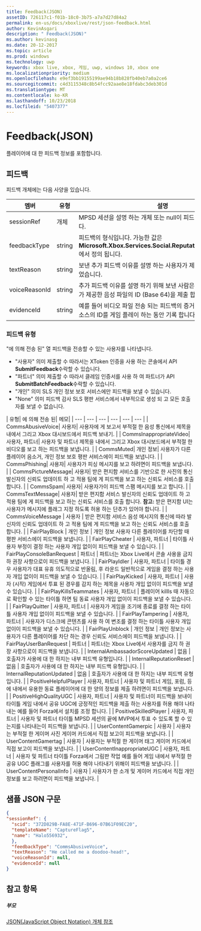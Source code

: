 ```yaml
---
title: Feedback(JSON)
assetID: 726117c1-f01b-18c0-3b75-a7a7d27d84a2
permalink: en-us/docs/xboxlive/rest/json-feedback.html
author: KevinAsgari
description: " Feedback(JSON)"
ms.author: kevinasg
ms.date: 20-12-2017
ms.topic: article
ms.prod: windows
ms.technology: uwp
keywords: xbox live, xbox, 게임, uwp, windows 10, xbox one
ms.localizationpriority: medium
ms.openlocfilehash: e9ef3bb19155199ae94b18b828fb40eb7a0a2ce6
ms.sourcegitcommit: c4d3115348c8b54fcc92aae8e18fdabc3deb301d
ms.translationtype: MT
ms.contentlocale: ko-KR
ms.lasthandoff: 10/23/2018
ms.locfileid: "5407377"
---
```

# <a name="feedback-json"></a>Feedback(JSON)
플레이어에 대 한 피드백 정보를 포함합니다.
<a id="ID4EN"></a>


## <a name="feedback"></a>피드백

피드백 개체에는 다음 사양을 있습니다.

| 멤버| 유형| 설명|
| --- | --- | --- |
| sessionRef| 개체 | MPSD 세션을 설명 하는 개체 또는 null이 피드백와 관련이 있습니다. |
| feedbackType| string | 피드백의 형식입니다. 가능한 값은 <b>Microsoft.Xbox.Services.Social.ReputationFeedbackType</b>에서 정의 됩니다. |
| textReason| string| 보낸 추가 피드백 이유를 설명 하는 사용자가 제공한 텍스트 제출 되었습니다. |
| voiceReasonId| string| 추가 피드백 이유를 설명 하기 위해 보낸 사람은 Kinect에서 사용자가 제공한 음성 파일의 ID (Base 64)을 제출 합니다. |
| evidenceId| string| 예를 들어 비디오 파일 전송 되는 피드백의 증거로 사용할 수 있는 리소스의 ID를 게임 플레이 하는 동안 기록 합니다. |

<a id="ID4EVC"></a>


### <a name="feedback-types"></a>피드백 유형

"에 의해 전송 된" 열 피드백을 전송할 수 있는 사용자를 나타냅니다.

   * "사용자" 의미 제출할 수 따라서는 XToken 인증을 사용 하는 콘솔에서 API **SubmitFeedback**수락할 수 있습니다.
   * "파트너" 의미 제출할 수 따라서 클레임 인증서를 사용 하 여 파트너가 API **SubmitBatchFeedback**수락할 수 있습니다.
   * "개인" 의미 SLS 개인 정보 보호 서비스에만 피드백을 보낼 수 있습니다.
   * "None" 의미 피드백 감사 SLS 평판 서비스에서 내부적으로 생성 되 고 모든 호출자를 보낼 수 없습니다.

| 유형| 에 의해 전송 된| 메모|
| --- | --- | --- | --- | --- | --- |
| CommsAbusiveVoice| 사용자| 사용자에 게 보고서 부적절 한 음성 통신에서 제목을 내에서 그리고 Xbox 대시보드에서 피드백 보내기. |
| CommsInappropriateVideo| 사용자, 파트너| 사용자 및 파트너 제목을 내에서 그리고 Xbox 대시보드에서 부적절 한 비디오를 보고 하는 피드백을 보냅니다. |
| CommsMuted| 개인 정보| 사용자가 다른 플레이어 음소거, 개인 정보 보호 평판 서비스에이 피드백을 보냅니다. |
| CommsPhishing| 사용자| 사용자가 피싱 메시지를 보고 하려면이 피드백을 보냅니다. |
| CommsPictureMessage| 사용자| 받은 편지함 서비스를 기반으로 한 사진의 통신 발신자의 신뢰도 업데이트 하 고 적용 팀에 게 피드백을 보고 하는 신뢰도 서비스를 호출 합니다. |
| CommsSpam| 사용자| 사용자가이 피드백 스팸 메시지를 보고 합니다. |
| CommsTextMessage| 사용자| 받은 편지함 서비스 발신자의 신뢰도 업데이트 하 고 적용 팀에 게 피드백을 보고 하는 신뢰도 서비스를 호출 합니다. **참고:** 받은 편지함 UI는 사용자가 메시지에 플래그 지정 하도록 허용 하는 단추가 있어야 합니다. |
  | CommsVoiceMessage | 사용자 | 받은 편지함 서비스 음성 메시지의 통신에 따라 발신자의 신뢰도 업데이트 하 고 적용 팀에 게 피드백을 보고 하는 신뢰도 서비스를 호출 합니다.  |
  | FairPlayBlock | 개인 정보 | 개인 정보 사용자 다른 플레이어를 차단할 때 평판 서비스에이 피드백을 보냅니다.  |
  | FairPlayCheater | 사용자, 파트너 | 타이틀 사용자 부정이 결정 하는 사용자 개입 없이이 피드백을 보낼 수 있습니다.  |
  | FairPlayConsoleBanRequest | 파트너 | 파트너는 Xbox Live에서 콘솔 사용을 금지 하 권장 사항으로이 피드백을 보냅니다.  |
  | FairPlayIdler | 사용자, 파트너 | 타이틀 경우 사용자가 대표 유휴 의도적으로 반올림, 후 라운드 일반적으로 게임을 결정 하는 사용자 개입 없이이 피드백을 보낼 수 있습니다.  |
  | FairPlayKicked | 사용자, 파트너 | 사용자 (시작) 게임에서 투표 된 경우를 감지 하는 제목을 사용자 개입 없이이 피드백을 보낼 수 있습니다.  |
  | FairPlayKillsTeammates | 사용자, 파트너 | 플레이어 killls 때 자동으로 확인할 수 있는 타이틀 하면 팀 동료 사용자 개입 없이이 피드백을 보낼 수 있습니다.  |
  | FairPlayQuitter | 사용자, 파트너 | 사용자가 게임을 조기에 종료를 결정 하는 타이틀 사용자 개입 없이이 피드백을 보낼 수 있습니다.  |
  | FairPlayTampering | 사용자, 파트너 | 사용자가 디스크에 콘텐츠를 사용 하 여 변조를 결정 하는 타이틀 사용자 개입 없이이 피드백을 보낼 수 있습니다.  |
  | FairPlayUnblock | 개인 정보 | 개인 정보는 사용자가 다른 플레이어를 차단 하는 경우 신뢰도 서비스에이 피드백을 보냅니다.  |
  | FairPlayUserBanRequest | 파트너 | 파트너는 Xbox Live에서 사용자를 금지 하 권장 사항으로이 피드백을 보냅니다.  |
  | InternalAmbassadorScoreUpdated | 없음 | 호출자가 사용에 대 한 하지는 내부 피드백 유형입니다.  |
  | InternalReputationReset | 없음 | 호출자가 사용에 대 한 하지는 내부 피드백 유형입니다.  |
  | InternalReputationUpdated | 없음 | 호출자가 사용에 대 한 하지는 내부 피드백 유형입니다.  |
  | PositiveHelpfulPlayer | 사용자, 파트너 | 사용자 및 파트너 게임, 포럼, 등에 내에서 유용한 동료 플레이어에 대 한 양의 정보를 제출 하려면이 피드백을 보냅니다.  |
  | PositiveHighQualityUGC | 사용자, 파트너 | 사용자 및 파트너이 피드백을 보내이 타이틀 게임 내에서 공유 UGC에 긍정적인 피드백을 제출 하는 사용자를 허용 해야 나타내는 예를 들어 Forza에서 설치를 조정 합니다.  |
  | PositiveSkilledPlayer | 사용자, 파트너 | 사용자 및 파트너 타이틀 MPSD 세션의 끝에 MVP에서 투표 수 있도록 할 수 있는지를 나타내는이 피드백을 보냅니다.  |
  | UserContentGamerpic | 사용자 | 사용자는 부적절 한 게이머 사진 게이머 카드에서 직접 보고이 피드백을 보냅니다.  |
  | UserContentGamertag | 사용자 | 사용자는 부적절 한 게이머 태그 게이머 카드에서 직접 보고이 피드백을 보냅니다.  |
  | UserContentInappropriateUGC | 사용자, 파트너 | 사용자 및 파트너 타이틀 Forza에서 그림판 작업 예를 들어 게임 내에서 부적절 한 공유 UGC 플래그를 사용자를 허용 해야 나타내기 위해이 피드백을 보냅니다.  |
  | UserContentPersonalInfo | 사용자 | 사용자가 한 소개 및 게이머 카드에서 직접 개인 정보를 보고 하려면이 피드백을 보냅니다.  |

<a id="ID4EFEAC"></a>


## <a name="sample-json-syntax"></a>샘플 JSON 구문


```json
{
"sessionRef": {
  "scid": "372D829B-FA8E-471F-B696-07B61F09EC20",
  "templateName": "CaptureFlag5",
  "name": "Halo556932",
  },
  "feedbackType": "CommsAbusiveVoice",
  "textReason": "He called me a doodoo-head!",
  "voiceReasonId": null,
  "evidenceId": null
}

```


<a id="ID4EOEAC"></a>


## <a name="see-also"></a>참고 항목

<a id="ID4EQEAC"></a>


##### <a name="parent"></a>부모

[JSON(JavaScript Object Notation) 개체 참조](atoc-xboxlivews-reference-json.md)
